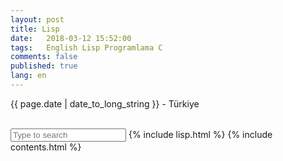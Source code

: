 ```yaml
---
layout: post
title: Lisp 
date:   2018-03-12 15:52:00
tags:   English Lisp Programlama C
comments: false
published: true
lang: en
---
```



<p class="meta">{{ page.date | date_to_long_string }} - Türkiye</p>
<br>
<input type="text" id="search" placeholder="Type to search">
<script src="//cdnjs.cloudflare.com/ajax/libs/jquery/1.8.3/jquery.min.js"></script>
{% include lisp.html %}
{% include contents.html %}

<div class="teaser clearfix"></div>
<script charset="utf-8">var $rows = $('#tg-nBN6M tr');
$('#search').keyup(function() {
    var val = $.trim($(this).val()).replace(/ +/g, ' ').toLowerCase();
    
    $rows.show().filter(function() {
        var text = $(this).text().replace(/\s+/g, ' ').toLowerCase();
        return !~text.indexOf(val);
    }).hide();
});</script>
